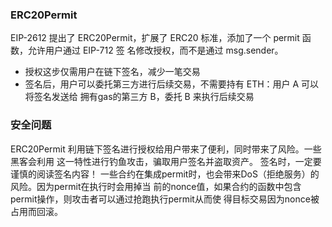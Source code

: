 
### ERC20Permit

EIP-2612 提出了 ERC20Permit，扩展了 ERC20 标准，添加了一个 permit 函数，允许用户通过 EIP-712 签
名修改授权，而不是通过 msg.sender。
- 授权这步仅需用户在链下签名，减少一笔交易
- 签名后，用户可以委托第三方进行后续交易，不需要持有 ETH：用户 A 可以将签名发送给
	拥有gas的第三方 B，委托 B 来执行后续交易


### 安全问题

ERC20Permit 利用链下签名进行授权给用户带来了便利，同时带来了风险。一些黑客会利用
这一特性进行钓鱼攻击，骗取用户签名并盗取资产。 签名时，一定要谨慎的阅读签名内容！
一些合约在集成permit时，也会带来DoS（拒绝服务）的风险。因为permit在执行时会用掉当
前的nonce值，如果合约的函数中包含permit操作，则攻击者可以通过抢跑执行permit从而使
得目标交易因为nonce被占用而回滚。



